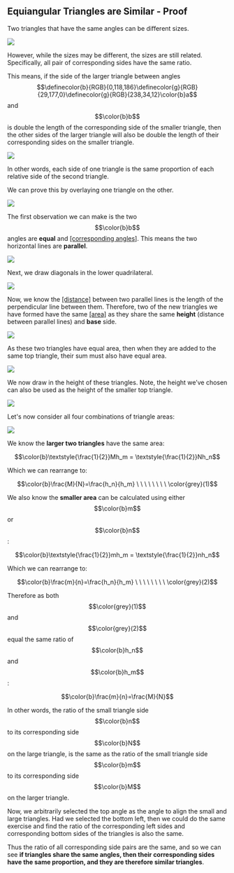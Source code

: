 ## Equiangular Triangles are Similar - Proof

Two triangles that have the same angles can be different sizes.

![](./EquiangularTriangles.png)

However, while the sizes may be different, the sizes are still related. Specifically, all pair of corresponding sides have the same ratio.

This means, if the side of the larger triangle between angles $$\definecolor{b}{RGB}{0,118,186}\definecolor{g}{RGB}{29,177,0}\definecolor{g}{RGB}{238,34,12}\color{b}a$$ and $$\color{b}b$$ is double the length of the corresponding side of the smaller triangle, then the other sides of the larger triangle will also be double the length of their corresponding sides on the smaller triangle.

![](./ProportionalTriangles.png)

In other words, each side of one triangle is the same proportion of each relative side of the second triangle.

We can prove this by overlaying one triangle on the other.

![](./OverlayTriangles.png)

The first observation we can make is the two $$\color{b}b$$ angles are **equal** and [[corresponding angles]]((qr,'Math/Geometry_1/AnglesAtIntersections/base/Corresponding',#00756F)). This means the two horizontal lines are **parallel**.

![](./CorrespondingAngles.png)

Next, we draw diagonals in the lower quadrilateral.

![](./Diagonals.png)

Now, we know the [[distance]]((qr,'Math/Geometry_1/ParallelLineDistance/base/Main',#00756F)) between two parallel lines is the length of the perpendicular line between them. Therefore, two of the new triangles we have formed have the same [[area]]((qr,'Math/Geometry_1/AreaTriangle/base/Main',#00756F)) as they share the same **height** (distance between parallel lines) and **base** side.

![](./AreaBottomTriangles.png)

As these two triangles have equal area, then when they are added to the same top triangle, their sum must also have equal area.

![](./AreaLargeTriangles.png)

We now draw in the height of these triangles. Note, the height we’ve chosen can also be used as the height of the smaller top triangle.

![](./LargeTrianglesPlusHeight.png)

Let's now consider all four combinations of triangle areas:

![](./FourTriangles.png)

We know the **larger two triangles** have the same area:

$$\color{b}\textstyle{\frac{1}{2}}Mh_m = \textstyle{\frac{1}{2}}Nh_n$$

Which we can rearrange to:

$$\color{b}\frac{M}{N}=\frac{h_n}{h_m} \ \ \ \ \ \ \ \ \color{grey}(1)$$

We also know the **smaller area** can be calculated using either $$\color{b}m$$ or $$\color{b}n$$:

$$\color{b}\textstyle{\frac{1}{2}}mh_m = \textstyle{\frac{1}{2}}nh_n$$

Which we can rearrange to:

$$\color{b}\frac{m}{n}=\frac{h_n}{h_m} \ \ \ \ \ \ \ \ \color{grey}(2)$$

Therefore as both $$\color{grey}(1)$$ and $$\color{grey}(2)$$ equal the same ratio of $$\color{b}h_n$$ and $$\color{b}h_m$$:

$$\color{b}\frac{m}{n}=\frac{M}{N}$$

In other words, the ratio of the small triangle side $$\color{b}n$$ to its corresponding side $$\color{b}N$$ on the large triangle, is the same as the ratio of the small triangle side $$\color{b}m$$ to its corresponding side $$\color{b}M$$ on the larger triangle.

Now, we arbitrarily selected the top angle as the angle to align the small and large triangles. Had we selected the bottom left, then we could do the same exercise and find the ratio of the corresponding left sides and corresponding bottom sides of the triangles is also the same.

Thus the ratio of all corresponding side pairs are the same, and so we can see **if triangles share the same angles, then their corresponding sides have the same proportion, and they are therefore similar triangles**.
